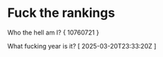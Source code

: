 # Fuck the rankings

Who the hell am I?
{ 10760721 }

What fucking year is it?
[ 2025-03-20T23:33:20Z ]
